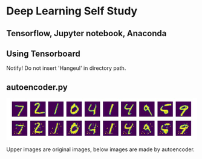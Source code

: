 # Deep Learning Self Study
## Tensorflow, Jupyter notebook, Anaconda

## Using Tensorboard
Notify! Do not insert 'Hangeul' in directory path.
## autoencoder.py
![Autoencoder_result](./image/autoencoder.JPG)

Upper images are original images,
below images are made by autoencoder.
